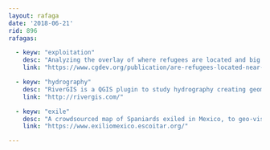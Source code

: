```yaml
---
layout: rafaga
date: '2018-06-21'
rid: 896
rafagas:

  - keyw: "exploitation"
    desc: "Analyzing the overlay of where refugees are located and big urban areas in developing countries, about job opportunities and multinational corporations participation"
    link: "https://www.cgdev.org/publication/are-refugees-located-near-urban-job-opportunities"

  - keyw: "hydrography"
    desc: "RiverGIS is a QGIS plugin to study hydrography creating geometries from HEC-RAS flux model and geospatial data"
    link: "http://rivergis.com/"

  - keyw: "exile"
    desc: "A crowdsourced map of Spaniards exiled in Mexico, to geo-visualize exile historical memory"
    link: "https://www.exiliomexico.escoitar.org/"

---
```

